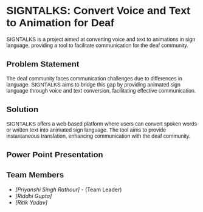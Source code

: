 # <font face="Arial">SIGNTALKS: Convert Voice and Text to Animation for Deaf</font>

<font face="Arial">SIGNTALKS is a project aimed at converting voice and text to animations in sign language, providing a tool to facilitate communication for the deaf community.</font>

## <font face="Arial">Problem Statement</font>

<font face="Arial">The deaf community faces communication challenges due to differences in language. SIGNTALKS aims to bridge this gap by providing animated sign language through voice and text conversion, facilitating effective communication.</font>

## <font face="Arial">Solution</font>

<font face="Arial">SIGNTALKS offers a web-based platform where users can convert spoken words or written text into animated sign language. The tool aims to provide instantaneous translation, enhancing communication with the deaf community.</font>

## <font face="Arial">Power Point Presentation</font>


## <font face="Arial">Team Members</font>

- *[Priyanshi Singh Rathour]* - (Team Leader)
- *[Riddhi Gupta]*
- *[Ritik Yadav]* 

